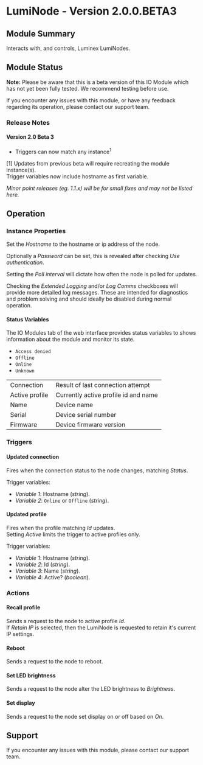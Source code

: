 # LumiNode - Version 2.0.0.BETA3

## Module Summary

Interacts with, and controls, Luminex LumiNodes.

## Module Status

[//]: # (UNCOMMENT AND DELETE AS APPROPRIATE)
[//]: # (This IO Module is stable and has been tested internally.)
**Note:** Please be aware that this is a beta version of this IO Module which has not yet been fully tested. We recommend testing before use.

[//]: # (Always required)
If you encounter any issues with this module, or have any feedback regarding its operation, please contact our support team.

[//]: # (### Module Scope)
[//]: # (If important to mention explain the limitations and things this module cannot perform)

### Release Notes

#### Version 2.0 Beta 3

* Triggers can now match any instance<sup>1</sup>

[1] Updates from previous beta will require recreating the module instance(s).\
Trigger variables now include hostname as first variable.

[//]: # (Always required)
*Minor point releases (eg. 1.1.x) will be for small fixes and may not be listed here.*

[//]: # (## Requirements)
[//]: # (Mention any pre-requisites needed before setting up the module in terms of hardware, subscriptions, APIs)

[//]: # (## Configuration)
[//]: # (Mention any setup aspects the user should note that are generally done outside the Designer interface)

## Operation

[//]: # (Give operational details linked to using Instance Properties, Triggers, Conditions, Actions, Variables associated with the module's operation)

### Instance Properties

[//]: # (### List instance properties and their function)

Set the *Hostname* to the hostname or ip address of the node.

Optionally a *Password* can be set, this is revealed after checking *Use authentication*.

Setting the *Poll interval* will dictate how often the node is polled for updates.

Checking the *Extended Logging* and/or *Log Comms* checkboxes will provide more detailed log messages. These are intended for diagnostics and problem solving and should ideally be disabled during normal operation.

#### Status Variables

The IO Modules tab of the web interface provides status variables to shows information about the module and monitor its state.

<table>
    <style type="text/css">
    td {
        padding: 3 10px;
    }
    </style>
    <tbody>
    <tr class="separator"></tr>
    <tr>
        <td>Connection</td>
        <td>Result of last connection attempt</td>
            <ul style="margin-top:0px;">
                <li><code>Access denied</code></li>
                <li><code>Offline</code></li>
                <li><code>Online</code></li>
                <li><code>Unknown</code></li>
            </ul>
    </tr>
    <tr>
        <td>Active profile</td>
        <td>Currently active profile id and name</td>
    </tr>
    <tr>
        <td>Name</td>
        <td>Device name</td>
    </tr>
    <tr>
        <td>Serial</td>
        <td>Device serial number</td>
    </tr>
    <tr>
        <td>Firmware</td>
        <td>Device firmware version</td>
    </tr>
    <tr class="separator"></tr>
    </tbody>
</table>

### Triggers

#### Updated connection

Fires when the connection status to the node changes, matching *Status*.

Trigger variables:

* *Variable 1*: Hostname (*string*).
* *Variable 2*: <code>Online</code> or <code>Offline</code> (*string*).

#### Updated profile

Fires when the profile matching *Id* updates.\
Setting *Active* limits the trigger to active profiles only.

Trigger variables:

* *Variable 1*: Hostname (*string*).
* *Variable 2*: Id (*string*).
* *Variable 3*: Name (*string*).
* *Variable 4*: Active? (*boolean*).

### Actions

#### Recall profile

Sends a request to the node to active profile *Id*.\
If *Retain IP* is selected, then the LumiNode is requested to retain it's current IP settings.

#### Reboot

Sends a request to the node to reboot.

#### Set LED brightness

Sends a request to the node alter the LED brightness to *Brightness*.

#### Set display

Sends a request to the node set display on or off based on *On*.

## Support

[//]: # (Always required)
If you encounter any issues with this module, please contact our support team.

[//]: # (### Module Use Example)
[//]: # (If relevant to documentation give examples of module use)

[//]: # (### Further Notes)
[//]: # (Possible location for further notes, may not be used)
